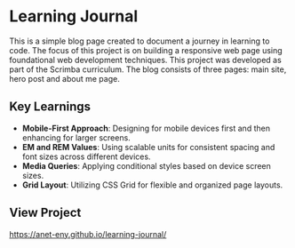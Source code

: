 # Learning Journal

This is a simple blog page created to document a journey in learning to code. The focus of this project is on building a responsive web page using foundational web development techniques. This project was developed as part of the Scrimba curriculum. The blog consists of three pages: main site, hero post and about me page.

## Key Learnings
- **Mobile-First Approach**: Designing for mobile devices first and then enhancing for larger screens.
- **EM and REM Values**: Using scalable units for consistent spacing and font sizes across different devices.
- **Media Queries**: Applying conditional styles based on device screen sizes.
- **Grid Layout**: Utilizing CSS Grid for flexible and organized page layouts.

## View Project
https://anet-eny.github.io/learning-journal/

